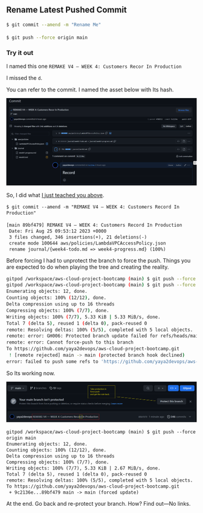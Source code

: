 ## Rename Latest Pushed Commit
```sh
$ git commit --amend -m "Rename Me"

$ git push --force origin main
```

### Try it out

I named this one  `REMAKE V4 — WEEK 4: Customers Recor In Production`

I missed the `d`. 

You can refer to the commit. I named the asset below with Its hash.

![Lol, R is missing](assets/9c2136eb2881b30e62d230e54b11d2803fab63e9.png)

So, I did what [I just teached you above](#rename-latest-pushed-commit).
```
$ git commit --amend -m "REMAKE V4 — WEEK 4: Customers Record In Production"

[main 89bf479] REMAKE V4 — WEEK 4: Customers Record In Production
 Date: Fri Aug 25 09:53:12 2023 +0000
 3 files changed, 346 insertions(+), 21 deletions(-)
 create mode 100644 aws/policies/LambdaVPCAccessPolicy.json
 rename journal/{week4-todo.md => week4-progress.md} (100%)
```

Before forcing I had to unprotect the branch to force the push. Things you are expected to do when playing the tree and creating the reality.

```sh
gitpod /workspace/aws-cloud-project-bootcamp (main) $ git push --force origin main
gitpod /workspace/aws-cloud-project-bootcamp (main) $ git push --force origin main
Enumerating objects: 12, done.
Counting objects: 100% (12/12), done.
Delta compression using up to 16 threads
Compressing objects: 100% (7/7), done.
Writing objects: 100% (7/7), 5.33 KiB | 5.33 MiB/s, done.
Total 7 (delta 5), reused 1 (delta 0), pack-reused 0
remote: Resolving deltas: 100% (5/5), completed with 5 local objects.
remote: error: GH006: Protected branch update failed for refs/heads/main.
remote: error: Cannot force-push to this branch
To https://github.com/yaya2devops/aws-cloud-project-bootcamp.git
 ! [remote rejected] main -> main (protected branch hook declined)
error: failed to push some refs to 'https://github.com/yaya2devops/aws-cloud-project-bootcamp.git'
```

So Its working now.

![](assets/rename-commit-after-push.png)

```
gitpod /workspace/aws-cloud-project-bootcamp (main) $ git push --force origin main
Enumerating objects: 12, done.
Counting objects: 100% (12/12), done.
Delta compression using up to 16 threads
Compressing objects: 100% (7/7), done.
Writing objects: 100% (7/7), 5.33 KiB | 2.67 MiB/s, done.
Total 7 (delta 5), reused 1 (delta 0), pack-reused 0
remote: Resolving deltas: 100% (5/5), completed with 5 local objects.
To https://github.com/yaya2devops/aws-cloud-project-bootcamp.git
 + 9c2136e...89bf479 main -> main (forced update)
```

At the end. Go back and re-protect your branch. How? Find out—No links.